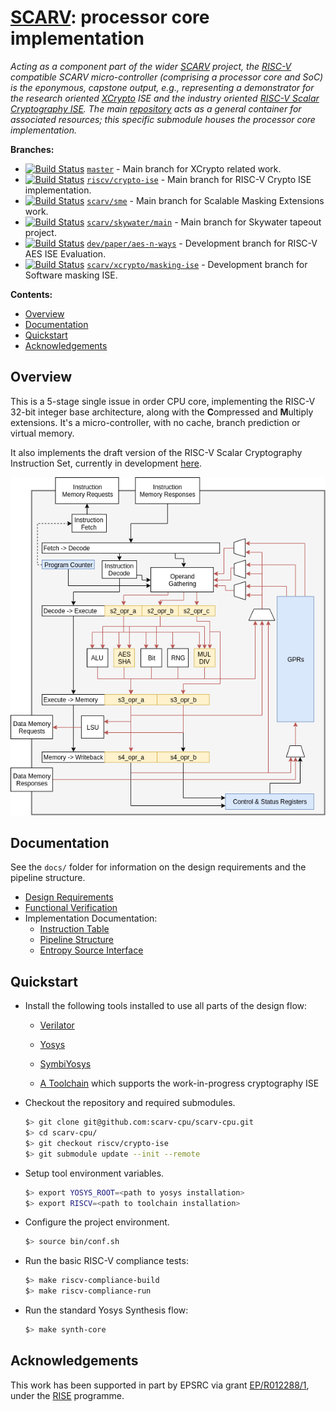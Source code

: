 # [SCARV](https://github.com/scarv/scarv): processor core implementation 

<!--- -------------------------------------------------------------------- --->

*Acting as a component part of the wider
[SCARV](https://www.scarv.org)
project,
the
[RISC-V](https://riscv.org)
compatible SCARV micro-controller
(comprising a processor core and SoC)
is the eponymous, capstone output,
e.g., representing a demonstrator for the
research oriented
[XCrypto](https://github.com/scarv/xcrypto)
ISE
and the industry oriented [RISC-V Scalar Cryptography ISE](https://github.com/riscv/riscv-crypto).
The main
[repository](https://github.com/scarv/scarv)
acts as a general container for associated resources;
this specific submodule houses
the 
processor core
implementation.*

<!--- -------------------------------------------------------------------- --->

**Branches:**
- [![Build Status](https://travis-ci.org/scarv/scarv-cpu.svg?branch=master)](https://travis-ci.org/scarv/scarv-cpu)
  [`master`](https://github.com/scarv/scarv-cpu/) - 
  Main branch for XCrypto related work.
- [![Build Status](https://travis-ci.org/scarv/scarv-cpu.svg?branch=riscv%2Fcrypto-ise)](https://travis-ci.org/scarv/scarv-cpu/branches)
  [`riscv/crypto-ise`](https://github.com/scarv/scarv-cpu/tree/riscv/crypto-ise) - 
  Main branch for RISC-V Crypto ISE implementation.
- [![Build Status](https://travis-ci.org/scarv/scarv-cpu.svg?branch=scarv%2Fsme)](https://travis-ci.org/scarv/scarv-cpu/branches)
  [`scarv/sme`](https://github.com/scarv/scarv-cpu/tree/scarv/sme) - 
  Main branch for Scalable Masking Extensions work.
- [![Build Status](https://travis-ci.org/scarv/scarv-cpu.svg?branch=scarv%2Fskywater%2Fmain)](https://travis-ci.org/scarv/scarv-cpu/branches)
  [`scarv/skywater/main`](https://github.com/scarv/scarv-cpu/tree/scarv/skywater/main) - 
  Main branch for Skywater tapeout project.
- [![Build Status](https://travis-ci.org/scarv/scarv-cpu.svg?branch=dev%2Fpaper%2Faes-n-ways)](https://travis-ci.org/scarv/scarv-cpu/branches)
  [`dev/paper/aes-n-ways`](https://github.com/scarv/scarv-cpu/tree/dev/paper/aes-n-ways) - 
  Development branch for RISC-V AES ISE Evaluation.
- [![Build Status](https://travis-ci.org/scarv/scarv-cpu.svg?branch=scarv%2Fxcrypto%2Fmasking-ise)](https://travis-ci.org/scarv/scarv-cpu/branches)
  [`scarv/xcrypto/masking-ise`](https://github.com/scarv/scarv-cpu/tree/scarv/xcrypto/masking-ise) - 
  Development branch for Software masking ISE.

<!--- -------------------------------------------------------------------- --->

**Contents:**
- [Overview](#Overview)
- [Documentation](#Documentation)
- [Quickstart](#Quickstart)
- [Acknowledgements](#Acknowledgements)

## Overview

This is a 5-stage single issue in order CPU core, implementing the
RISC-V 32-bit integer base architecture, along with the **C**ompressed
and **M**ultiply extensions.
It's a micro-controller, with no cache, branch prediction or
virtual memory.

It also implements the draft version of the RISC-V Scalar Cryptography
Instruction Set, currently in development
[here](https://github.com/riscv/riscv-crypto).

![Pipeline Diagram](docs/scarv-cpu-uarch.png)

## Documentation

See the `docs/` folder for information on the design requirements and
the pipeline structure.

- [Design Requirements](docs/requirements.md)
- [Functional Verification](docs/verification.md)
- Implementation Documentation:
  - [Instruction Table](docs/instr-table.md)
  - [Pipeline Structure](docs/pipeline.md)
  - [Entropy Source Interface](docs/rng-interface.md)

## Quickstart

- Install the following tools installed to use all parts of the
  design flow:

  - [Verilator](https://www.veripool.org/projects/verilator/)

  - [Yosys](http://www.clifford.at/yosys/)

  - [SymbiYosys](https://symbiyosys.readthedocs.io/en/latest/index.html)

  - [A Toolchain](https://github.com/riscv/riscv-crypto) which
    supports the work-in-progress cryptography ISE

- Checkout the repository and required submodules.

    ```sh
    $> git clone git@github.com:scarv-cpu/scarv-cpu.git
    $> cd scarv-cpu/
    $> git checkout riscv/crypto-ise
    $> git submodule update --init --remote
    ```

- Setup tool environment variables.

    ```sh
    $> export YOSYS_ROOT=<path to yosys installation>
    $> export RISCV=<path to toolchain installation>
    ```

- Configure the project environment.

    ```sh
    $> source bin/conf.sh
    ```

- Run the basic RISC-V compliance tests:

    ```sh
    $> make riscv-compliance-build
    $> make riscv-compliance-run
    ```

- Run the standard Yosys Synthesis flow:

    ```sh
    $> make synth-core
    ```

<!--- -------------------------------------------------------------------- --->

## Acknowledgements

This work has been supported in part by EPSRC via grant 
[EP/R012288/1](https://gow.epsrc.ukri.org/NGBOViewGrant.aspx?GrantRef=EP/R012288/1),
under the [RISE](http://www.ukrise.org) programme.

<!--- -------------------------------------------------------------------- --->
